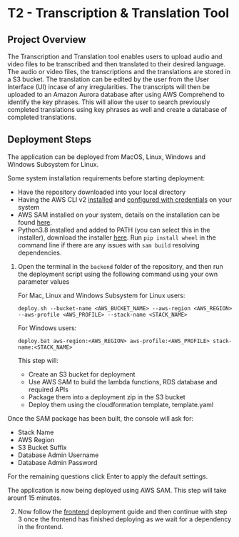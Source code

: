 # T2 - Transcription & Translation Tool

## Project Overview

The Transcription and Translation tool enables users to upload audio and video files to be transcribed and then translated to their desired language. The audio or video files, the transcriptions and the translations are stored in a S3 bucket. The translation can be edited by the user from the User Interface (UI) incase of any irregularities. The transcripts will then be uploaded to an Amazon Aurora database after using AWS Comprehend to identify the key phrases. This will allow the user to search previously completed translations using key phrases as well and create a database of completed translations.

## Deployment Steps
The application can be deployed from MacOS, Linux, Windows and Windows Subsystem for Linux.

Some system installation requirements before starting deployment:
* Have the repository downloaded into your local directory
* Having the AWS CLI v2 [installed](https://docs.aws.amazon.com/cli/latest/userguide/install-cliv2.html) and
  [configured with credentials](https://docs.aws.amazon.com/cli/latest/userguide/cli-chap-configure.html) on your system
* AWS SAM installed on your system, details on the installation can be found 
  [here](https://docs.aws.amazon.com/serverless-application-model/latest/developerguide/serverless-sam-cli-install.html).
* Python3.8 installed and added to PATH (you can select this in the installer), download the 
  installer [here](https://www.python.org/downloads/release/python-387/). 
  Run ```pip install wheel``` in the command line if there are any issues with ```sam build``` resolving dependencies.

1) Open the terminal in the `backend` folder of the repository, and then run the deployment script using the following command using 
   your own parameter values
   
   For Mac, Linux and Windows Subsystem for Linux users:

   ```   
   deploy.sh --bucket-name <AWS_BUCKET_NAME> --aws-region <AWS_REGION> --aws-profile <AWS_PROFILE> --stack-name <STACK_NAME>
   ```

   For Windows users:
   ```   
   deploy.bat aws-region:<AWS_REGION> aws-profile:<AWS_PROFILE> stack-name:<STACK_NAME> 
   ```
    
   This step will:
   <ul>
   <li>Create an S3 bucket for deployment</li>
   <li>Use AWS SAM to build the lambda functions, RDS database and required APIs</li>
   <li>Package them into a deployment zip in the S3 bucket</li>
   <li>Deploy them using the cloudformation template, template.yaml </li>
   </ul>

  Once the SAM package has been built, the console will ask for:
  <ul>
  <li> Stack Name </li>
  <li> AWS Region </li>
  <li> S3 Bucket Suffix </li>
  <li> Database Admin Username </li>
  <li> Database Admin Password </li>
  </ul>

  For the remaining questions click Enter to apply the default settings.

  The application is now being deployed using AWS SAM. This step will take arounf 15 minutes.


2) Now follow the [frontend](frontend-README.md) deployment guide and then continue with step 3 once the frontend
   has finished deploying as we wait for a dependency in the frontend. 